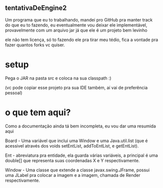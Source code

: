 ## tentativaDeEngine2
Um programa que eu to trabalhando, mandei pro GitHub pra manter track do que eu to fazendo, eu eventualmente vou deixar ele implementável, provavelmente com um arquivo jar já que ele é um projeto bem levinho

ele não tem licença, só to fazendo ele pra tirar meu tédio, fica a vontade pra fazer quantos forks vc quiser.

# setup
Pega o JAR na pasta src e coloca na sua classpath :)

(vc pode copiar esse projeto pra sua IDE também, aí vai de preferência pessoal)

# o que tem aqui?
Como a documentação ainda tá bem incompleta, eu vou dar uma resumida aqui

Board - Uma variável que inclui uma Window e uma Java.util.list<Ent> (que é acessivel através dos voids setEntList, addToEntList, e getEntList).
  

Ent - abreviatura pra entidade, ela guarda várias variáveis, a principal é uma double[] que representa suas coordenadas X e Y respectivamente.


Window - Uma classe que extende a classe javax.swing.JFrame, possui uma JLabel pra colocar a imagem e a imagem, chamada de Render respectivamente.
